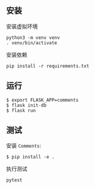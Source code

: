 ## 安装

安装虚拟环境

```
python3 -m venv venv
. venv/bin/activate
```

安装依赖

```
pip install -r requirements.txt
```

## 运行


```
$ export FLASK_APP=comments
$ flask init-db
$ flask run
```

## 测试

安装 `Comments`:

```
$ pip install -e .
```

执行测试

```
pytest
```

